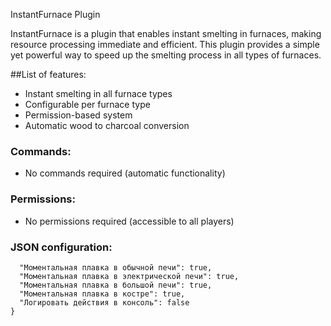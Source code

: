 InstantFurnace Plugin

InstantFurnace is a plugin that enables instant smelting in furnaces, making resource processing immediate and efficient.
This plugin provides a simple yet powerful way to speed up the smelting process in all types of furnaces.

##List of features:

- Instant smelting in all furnace types
- Configurable per furnace type
- Permission-based system
- Automatic wood to charcoal conversion

### Commands:
- No commands required (automatic functionality)

### Permissions:
- No permissions required (accessible to all players)

### JSON configuration:
```{
  "Моментальная плавка в обычной печи": true,
  "Моментальная плавка в электрической печи": true,
  "Моментальная плавка в большой печи": true,
  "Моментальная плавка в костре": true,
  "Логировать действия в консоль": false
}
```